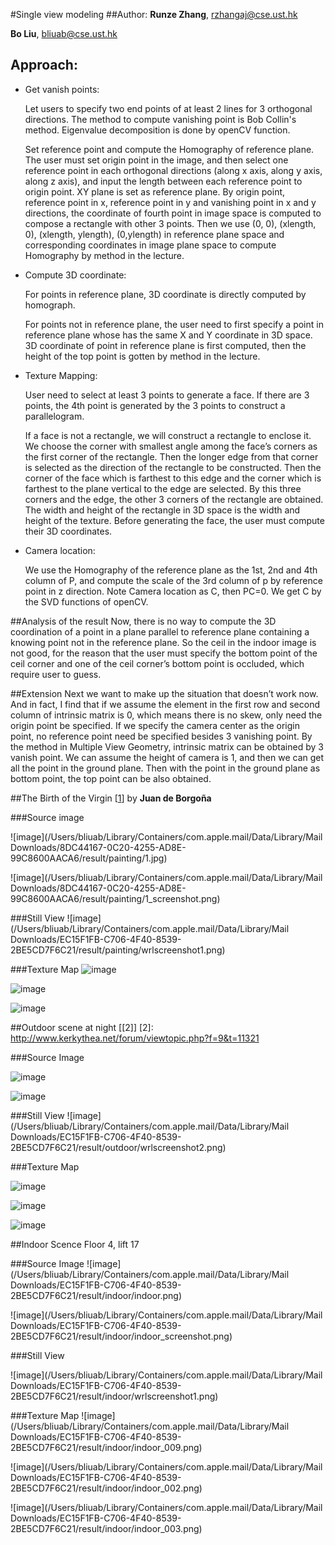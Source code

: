 #Single view modeling
##Author: 
**Runze Zhang**, rzhangaj@cse.ust.hk

**Bo Liu**, bliuab@cse.ust.hk

## Approach:
- Get vanish points: 

	Let users to specify two end points of at least 2 lines for 3 orthogonal directions. The method to compute vanishing point is Bob Collin's method. Eigenvalue decomposition is done by openCV function.

	Set reference point and compute the Homography of reference plane. The user must set origin point in the image, and then select one reference point in each orthogonal directions (along x axis, along y axis, along z axis), and input the length between each reference point to origin point. XY plane is set as reference plane. By origin point, reference point in x, reference point in y and vanishing point in x and y directions, the coordinate of fourth point in image space is computed to compose a rectangle with other 3 points. Then we use (0, 0), (xlength, 0), (xlength, ylength), (0,ylength) in reference plane space and corresponding coordinates in image plane space to compute Homography by method in the lecture.
	
- Compute 3D coordinate:

	For points in reference plane, 3D coordinate is directly computed by homograph.

	For points not in reference plane, the user need to first specify a point in reference plane whose has the same X and Y coordinate in 3D space. 3D coordinate of point in reference plane is first computed, then the height of the top point is gotten by method in the lecture.

- Texture Mapping:
	
	User need to select at least 3 points to generate a face. If there are 3 points, the 4th point is generated by the 3 points to construct a parallelogram.

	If a face is not a rectangle, we will construct a rectangle to enclose it. We choose the corner with smallest angle among the face’s corners as the first corner of the rectangle. Then the longer edge from that corner is selected as the direction of the rectangle to be constructed. Then the corner of the face which is farthest to this edge and the corner which is farthest to the plane vertical to the edge are selected. By this three corners and the edge, the other 3 corners of the rectangle are obtained.
The width and height of the rectangle in 3D space is the width and height of the texture. Before generating the face, the user must compute their 3D coordinates.

- Camera location:
	
	We use the Homography of the reference plane as the 1st, 2nd and 4th column of P, and compute the scale of the 3rd column of p by reference point in z direction. Note Camera location as C, then PC=0. We get C by the SVD functions of openCV.

##Analysis of the result
Now, there is no way to compute the 3D coordination of a point in a plane parallel to reference plane containing a knowing point not in the reference plane. So the ceil in the indoor image is not good, for the reason that the user must specify the bottom point of the ceil corner and one of the ceil corner’s bottom point is occluded, which require user to guess.


##Extension
Next we want to make up the situation that doesn’t work now.
And in fact, I find that if we assume the element in the first row and second column of intrinsic matrix is 0, which means there is no skew, only need the origin point be specified. If we specify the camera center as the origin point, no reference point need be specified besides 3 vanishing point. By the method in Multiple View Geometry, intrinsic matrix can be obtained by 3 vanish point. We can assume the height of camera is 1, and then we can get all the point in the ground plane. Then with the point in the ground plane as bottom point, the top point can be also obtained.

##The Birth of the Virgin [[1]]
by **Juan de Borgoña** 

[1]: http://commons.wikimedia.org/wiki/File:Juan_de_Borgo%C3%B1a_-_The_Birth_of_the_Virgin_-_WGA02473.jpg "Juan de Borgoña - The Birth of the Virgin. (n.d.). In Wikipedia. Retrieved 21, Mar, 2014, from http://commons.wikimedia.org/wiki/File:Juan_de_Borgo%C3%B1a_-_The_Birth_of_the_Virgin_-_WGA02473.jpg "

###Source image

![image](/Users/bliuab/Library/Containers/com.apple.mail/Data/Library/Mail Downloads/8DC44167-0C20-4255-AD8E-99C8600AACA6/result/painting/1.jpg)

![image](/Users/bliuab/Library/Containers/com.apple.mail/Data/Library/Mail Downloads/8DC44167-0C20-4255-AD8E-99C8600AACA6/result/painting/1_screenshot.png)

###Still View
![image](/Users/bliuab/Library/Containers/com.apple.mail/Data/Library/Mail Downloads/EC15F1FB-C706-4F40-8539-2BE5CD7F6C21/result/painting/wrlscreenshot1.png)

###Texture Map
![image](/Users/bliuab/Dropbox/Codes/CV_HW/p2/p2Submit/result/painting/1_008.png)

![image](/Users/bliuab/Dropbox/Codes/CV_HW/p2/p2Submit/result/painting/1_006.png)

![image](/Users/bliuab/Dropbox/Codes/CV_HW/p2/p2Submit/result/painting/1_011.png)

##Outdoor scene at night [[2]]
[2]: http://www.kerkythea.net/forum/viewtopic.php?f=9&t=11321

###Source Image

![image](/Users/bliuab/Dropbox/Codes/CV_HW/p2/p2Submit/result/outdoor/outdoor.jpg)

![image](/Users/bliuab/Dropbox/Codes/CV_HW/p2/p2Submit/result/outdoor/outdoor_screenshot.png)

###Still View
![image](/Users/bliuab/Library/Containers/com.apple.mail/Data/Library/Mail Downloads/EC15F1FB-C706-4F40-8539-2BE5CD7F6C21/result/outdoor/wrlscreenshot2.png)


###Texture Map

![image](/Users/bliuab/Dropbox/Codes/CV_HW/p2/p2Submit/result/outdoor/outdoor_000.png)

![image](/Users/bliuab/Dropbox/Codes/CV_HW/p2/p2Submit/result/outdoor/outdoor_016.png)

![image](/Users/bliuab/Dropbox/Codes/CV_HW/p2/p2Submit/result/outdoor/outdoor_003.png)

##Indoor Scence
Floor 4, lift 17

###Source Image
![image](/Users/bliuab/Library/Containers/com.apple.mail/Data/Library/Mail Downloads/EC15F1FB-C706-4F40-8539-2BE5CD7F6C21/result/indoor/indoor.png)

![image](/Users/bliuab/Library/Containers/com.apple.mail/Data/Library/Mail Downloads/EC15F1FB-C706-4F40-8539-2BE5CD7F6C21/result/indoor/indoor_screenshot.png)

###Still View

![image](/Users/bliuab/Library/Containers/com.apple.mail/Data/Library/Mail Downloads/EC15F1FB-C706-4F40-8539-2BE5CD7F6C21/result/indoor/wrlscreenshot1.png)

###Texture Map
![image](/Users/bliuab/Library/Containers/com.apple.mail/Data/Library/Mail Downloads/EC15F1FB-C706-4F40-8539-2BE5CD7F6C21/result/indoor/indoor_009.png)

![image](/Users/bliuab/Library/Containers/com.apple.mail/Data/Library/Mail Downloads/EC15F1FB-C706-4F40-8539-2BE5CD7F6C21/result/indoor/indoor_002.png)

![image](/Users/bliuab/Library/Containers/com.apple.mail/Data/Library/Mail Downloads/EC15F1FB-C706-4F40-8539-2BE5CD7F6C21/result/indoor/indoor_003.png)